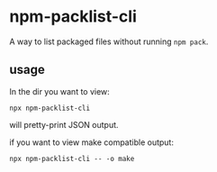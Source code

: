 # npm-packlist-cli

A way to list packaged files without running `npm pack`.

## usage

In the dir you want to view:

`npx npm-packlist-cli`

will pretty-print JSON output.

if you want to view make compatible output:

`npx npm-packlist-cli -- -o make`
